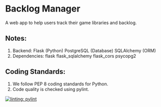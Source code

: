 # Backlog Manager
A web app to help users track their game libraries and backlog.

## Notes:
1. Backend:
   Flask (Python)
   PostgreSQL (Database)
   SQLAlchemy (ORM)
2. Dependencies:
   flask
   flask_sqlalchemy
   flask_cors
   psycopg2

## Coding Standards:
1. We follow PEP 8 coding standards for Python.
2. Code quality is checked using pylint.


[![linting: pylint](https://img.shields.io/badge/linting-pylint-yellowgreen)](https://github.com/pylint-dev/pylint)
